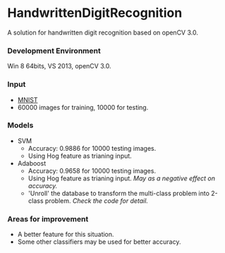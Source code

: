 # HandwrittenDigitRecognition
A solution for handwritten digit recognition based on openCV 3.0.

### Development Environment
Win 8 64bits, VS 2013, openCV 3.0.

### Input
- [MNIST](http://yann.lecun.com/exdb/mnist/)
- 60000 images for training, 10000 for testing.

### Models
- SVM
  - Accuracy: 0.9886 for 10000 testing images.
  - Using Hog feature as trianing input.
- Adaboost
  - Accuracy: 0.9658 for 10000 testing images.
  - Using Hog feature as trianing input. *May as a negative effect on accuracy.*
  - 'Unroll' the database to transform the multi-class problem into 2-class problem. *Check the code for detail.*

### Areas for improvement
- A better feature for this situation.
- Some other classifiers may be used for better accuracy.
